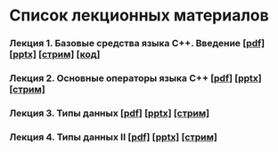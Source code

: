 # Список лекционных материалов

### Лекция 1. Базовые средства языка С++. Введение [[pdf]](./lecture_01/presentation.pdf) [[pptx]](./lecture_01/presentation.pptx) [[стрим]](https://youtu.be/x9ifGjHMzfU) [[код]](./lecture_01/code)

### Лекция 2. Основные операторы языка С++  [[pdf]](./lecture_02/presentation.pdf) [[pptx]](./lecture_02/presentation.pptx) [[стрим]](https://youtu.be/4VDkoRKeV4M)

### Лекция 3. Типы данных  [[pdf]](./lecture_03/presentation.pdf) [[pptx]](./lecture_03/presentation.pptx) [[стрим]](https://youtu.be/ooHjYNFZObQ)

### Лекция 4. Типы данных II  [[pdf]](./lecture_04/presentation.pdf) [[pptx]](./lecture_04/presentation.pptx) [[стрим]](https://youtu.be/lBnlPAuRfRc)